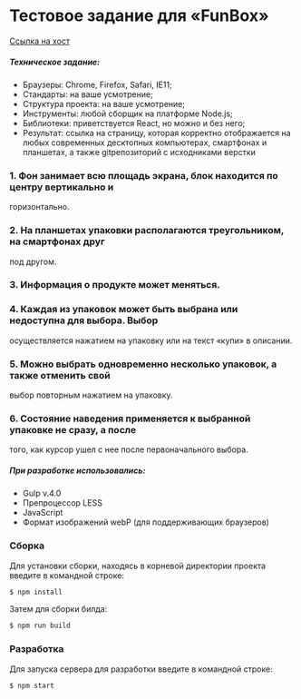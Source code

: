 # Тестовое задание для  «FunBox»
[Ссылка на хост](https://galanovi.h1n.ru/)

##### Техническое задание:
 - Браузеры: Chrome, Firefox, Safari, IE11;
 - Стандарты: на ваше усмотрение;
 - Структура проекта: на ваше усмотрение;
 - Инструменты: любой сборщик на платформе Node.js;
 - Библиотеки: приветствуется React, но можно и без него;
 - Результат: ссылка на страницу, которая корректно отображается на любых
   современных десктопных компьютерах, смартфонах и планшетах, а также gitрепозиторий
   с исходниками верстки

### 1. Фон занимает всю площадь экрана, блок находится по центру вертикально и
горизонтально.
### 2. На планшетах упаковки располагаются треугольником, на смартфонах друг
под другом.
### 3. Информация о продукте может меняться.
### 4. Каждая из упаковок может быть выбрана или недоступна для выбора. Выбор
осуществляется нажатием на упаковку или на текст «купи» в описании.
### 5. Можно выбрать одновременно несколько упаковок, а также отменить свой
выбор повторным нажатием на упаковку.
### 6. Состояние наведения применяется к выбранной упаковке не сразу, а после
того, как курсор ушел с нее после первоначального выбора. 

##### При разработке использовались:
  - Gulp v.4.0
  - Препроцессор LESS
  - JavaScript
  - Формат изображений webP (для поддерживающих браузеров)

### Сборка
Для установки сборки, находясь в корневой директории проекта введите в командной строке:
```sh
$ npm install
```
Затем для сборки билда:
```sh
$ npm run build
```

### Разработка

Для запуска сервера для разработки введите в командной строке:
```sh
$ npm start
```
